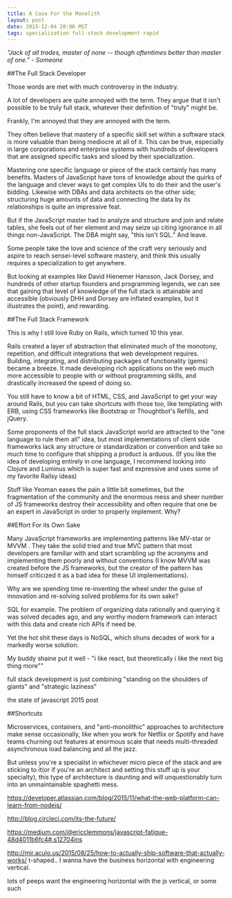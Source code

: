 ```yaml
---
title: A Case For the Monolith
layout: post
date: 2015-12-04 20:06 MST
tags: specialization full-stack development rapid
---
```


_"Jack of all trades, master of none -- though oftentimes better than
master of one." - Someone_

##The Full Stack Developer

Those words are met with much controversy in the industry.

 A lot of developers are quite annoyed with the term. They argue that it
 isn't possible to be truly full stack, whatever their definition of
 "truly" might be.

 Frankly, I'm annoyed that they are annoyed with the term.

They often believe that mastery of a specific skill set within a software
stack is more valuable than being mediocre at all of it. This can be true,
especially in large corporations and enterprise systems with hundreds of
developers that are assigned specific tasks and siloed by their
specialization.

Mastering one specific language or piece of the stack certainly has many
benefits. Masters of JavaScript have tons of knowledge about the quirks of
the language and clever ways to get complex UIs to do their and the user's
bidding. Likewise with DBAs and data architects on the other side;
structuring huge amounts of data and connecting the data by its
relationships is quite an impressive feat.

But if the JavaScript master had to analyze and structure and join and
relate tables, she feels out of her element and may seize up citing
ignorance in all things non-JavaScript. The DBA might say, "this isn't
SQL." And leave.

Some people take the love and science of the craft very seriously and
aspire to reach sensei-level software mastery, and think this usually
requires a specialization to get anywhere.

But looking at examples like David Hienemer Hansson, Jack Dorsey, and
hundreds of other startup founders and programming legends, we can see
that gaining that level of knowledge of the full stack is attainable and
accessible (obviously DHH and Dorsey are inflated examples, but it
illustrates the point), and rewarding.

##The Full Stack Framework

This is why I still love Ruby on Rails, which turned 10 this year.

Rails created a layer of abstraction that eliminated much of
the monotony, repetition, and difficult integrations that web development
requires. Building, integrating, and distributing packages of
functionality (gems) became a breeze. It made developing rich applications
on the web much more accessible to people with or without programming
skills, and drastically increased the speed of doing so.

You still have to know a bit of HTML, CSS, and JavaScript to get your way
around Rails, but you can take shortcuts with those too, like templating
with ERB, using CSS frameworks like Bootstrap or Thoughtbot's Refills, and
jQuery.

Some proponents of the full stack JavaScript world are attracted to the
"one language to rule them all" idea, but most implementations of client
side frameworks lack any structure or standardization or convention and
take so much time to configure that shipping a product is arduous. (If you
like the idea of developing entirely in one language, I recommend looking
into Clojure and Luminus which is super fast and expressive and uses some
of my favorite Railsy ideas)

Stuff like Yeoman eases the pain a little bit sometimes, but the
fragmentation of the community and the enormous mess and sheer number of
JS frameworks destroy their accessibility and often require that one be an
expert in JavaScript in order to properly implement. Why?

##Effort For its Own Sake

Many JavaScript frameworks are implementing patterns like MV-star or MVVM
. They take the solid tried and true MVC pattern that most developers are
familiar with and start scrambling up the acronyms and implementing them
poorly and without conventions (I know MVVM was created before the JS
frameworks, but the creator of the pattern has himself criticized it as
a bad idea for these UI implementations).

Why are we spending time re-inventing the wheel under the guise of
innovation and re-solving solved problems for its own sake?

SQL for example. The problem of organizing data rationally and querying it
was solved decades ago, and any worthy modern framework can interact with
this data and create rich APIs if need be.

Yet the hot shit these days is NoSQL, which shuns decades of work for
a markedly worse solution.

My buddy shaine put it well - "i like react, but theoretically i like the
next big thing more""

full stack development is just combining "standing on the shoulders of
giants" and "strategic laziness"

the state of javascript 2015 post

##Shortcuts

Microservices, containers, and "anti-monolithic" approaches to
architecture make sense occasionally, like when you work for Netflix or
Spotify and have teams churning out features at enormous scale that needs
multi-threaded asynchronous load balancing and all the jazz.

But unless you're a specialist in whichever micro piece of the stack and
are sticking to it(or if you're an architect and setting this stuff up is
your specialty), this type of architecture is daunting and will
unquestionably turn into an unmaintainable spaghetti mess.

https://developer.atlassian.com/blog/2015/11/what-the-web-platform-can-learn-from-nodejs/

http://blog.circleci.com/its-the-future/

https://medium.com/@ericclemmons/javascript-fatigue-48d4011b6fc4#.s12704ins

http://mir.aculo.us/2015/08/25/how-to-actually-ship-software-that-actually-works/
t-shaped.. I wanna have the business horizontal with engineering vertical.

lots of peeps want the engineering horizontal with the js vertical, or
some such

